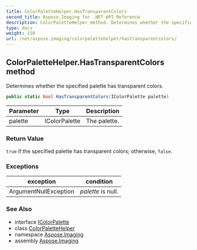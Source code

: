 ```yaml
---
title: ColorPaletteHelper.HasTransparentColors
second_title: Aspose.Imaging for .NET API Reference
description: ColorPaletteHelper method. Determines whether the specified palette has transparent colors
type: docs
weight: 110
url: /net/aspose.imaging/colorpalettehelper/hastransparentcolors/
---
```

## ColorPaletteHelper.HasTransparentColors method

Determines whether the specified palette has transparent colors.

```csharp
public static bool HasTransparentColors(IColorPalette palette)
```

| Parameter | Type | Description |
| --- | --- | --- |
| palette | IColorPalette | The palette. |

### Return Value

`true` if the specified palette has transparent colors; otherwise, `false`.

### Exceptions

| exception | condition |
| --- | --- |
| ArgumentNullException | *palette* is null. |

### See Also

* interface [IColorPalette](../../icolorpalette/)
* class [ColorPaletteHelper](../)
* namespace [Aspose.Imaging](../../colorpalettehelper/)
* assembly [Aspose.Imaging](../../../)


